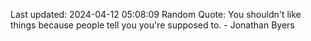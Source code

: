 Last updated: 2024-04-12 05:08:09
Random Quote: You shouldn't like things because people tell you you're supposed to. - Jonathan Byers